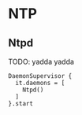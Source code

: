 # **NTP**

## **Ntpd**

TODO: yadda yadda

    DaemonSupervisor {
      it.daemons = [
        Ntpd()
      ]
    }.start
